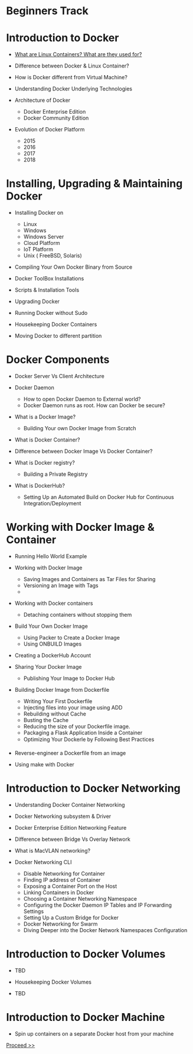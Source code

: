 # Beginners Track

# Introduction to Docker 

- [What are Linux Containers? What are they used for?](https://github.com/collabnix/dockerlabs/blob/master/beginners/b001-linux-containers.md)<br>

- Difference between Docker & Linux Container?

- How is Docker different from Virtual Machine?

- Understanding Docker Underlying Technologies

- Architecture of Docker 
   - Docker Enterprise Edition
   - Docker Community Edition
                

- Evolution of Docker Platform 
   - 2015 
   - 2016
   - 2017
   - 2018
                 

# Installing, Upgrading & Maintaining Docker 

- Installing Docker on 
   - Linux
   - Windows 
   - Windows Server
   - Cloud Platform
   - IoT Platform
   - Unix ( FreeBSD, Solaris)
                     
- Compiling Your Own Docker Binary from Source

- Docker ToolBox Installations

- Scripts & Installation Tools

- Upgrading Docker

- Running Docker without Sudo

- Housekeeping Docker Containers

- Moving Docker to different partition


# Docker Components

- Docker Server Vs Client Architecture

- Docker Daemon
  - How to open Docker Daemon to External world?
  - Docker Daemon runs as root. How can Docker be secure?

- What is a Docker Image?
  - Building Your own Docker Image from Scratch

- What is Docker Container?

- Difference between Docker Image Vs Docker Container?

- What is Docker registry?
  - Building a Private Registry <br>
  

- What is DockerHub?
  - Setting Up an Automated Build on Docker Hub for Continuous Integration/Deployment<br>
  


# Working with Docker Image & Container

- Running Hello World Example

- Working with Docker Image <br>
  
  - Saving Images and Containers as Tar Files for Sharing <br>
  - Versioning an Image with Tags <br>
  - 

- Working with Docker containers<br>
  - Detaching containers without stopping them<br>

- Build Your Own Docker Image
  - Using Packer to Create a Docker Image <br>
  - Using ONBUILD Images <br>
  

- Creating a DockerHub Account

- Sharing Your Docker Image
  -  Publishing Your Image to Docker Hub <br>
  

- Building Docker Image from Dockerfile
  - Writing Your First Dockerfile
  - Injecting files into your image using ADD <br>
  - Rebuilding without Cache <br> 
  - Busting the Cache <br>
  - Reducing the size of your Dockerfile image. <br>
  - Packaging a Flask Application Inside a Container <br>
  - Optimizing Your Dockerle by Following Best Practices <br>
  
 
- Reverse-engineer a Dockerfile from an image

-  Using make with Docker


# Introduction to Docker Networking

- Understanding Docker Container Networking

- Docker Networking subsystem & Driver

- Docker Enterprise Edition Networking Feature

- Difference between Bridge Vs Overlay Network

- What is MacVLAN networking?

- Docker Networking CLI
  - Disable Networking for Container
  - Finding IP address of Container
  - Exposing a Container Port on the Host
  - Linking Containers in Docker
  - Choosing a Container Networking Namespace
  - Configuring the Docker Daemon IP Tables and IP Forwarding Settings
  - Setting Up a Custom Bridge for Docker
  - Docker Networking for Swarm
  - Diving Deeper into the Docker Network Namespaces Configuration
  
 


# Introduction to Docker Volumes

- TBD

- Housekeeping Docker Volumes

- TBD

# Introduction to Docker Machine

- Spin up containers on a separate Docker host from your machine






 [Proceed >>](https://github.com/collabnix/dockerlabs/blob/master/beginners/b001-linux-containers.md)





